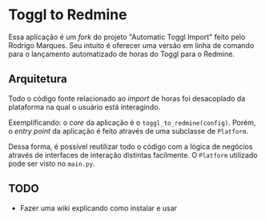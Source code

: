 # Toggl to Redmine

Essa aplicação é um _fork_ do projeto "Automatic Toggl Import" feito pelo Rodrigo Marques. Seu intuito é oferecer uma versão em linha de comando para o lançamento automatizado de horas do Toggl para o Redmine.

## Arquitetura

Todo o código fonte relacionado ao _import_ de horas foi desacoplado da plataforma na qual o usuário está interagindo.

Exemplificando: o _core_ da aplicação é o `toggl_to_redmine(config)`. Porém, o _entry point_ da aplicação é feito através de uma subclasse de `Platform`.

Dessa forma, é possível reutilizar todo o código com a lógica de negócios através de interfaces de interação distintas facilmente. O `Platform` utilizado pode ser visto no `main.py`.

## TODO

* Fazer uma wiki explicando como instalar e usar
